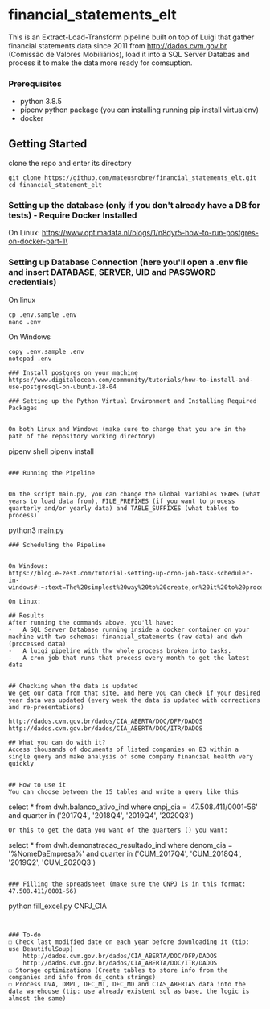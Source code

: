# financial_statements_elt
This is an Extract-Load-Transform pipeline built on top of Luigi that gather financial statements data since 2011 from http://dados.cvm.gov.br (Comissão de Valores Mobiliários), load it into a SQL Server Databas and process it to make the data more ready for comsuption.

### Prerequisites
- python 3.8.5
- pipenv python package (you can installing running pip install virtualenv)
- docker


## Getting Started

clone the repo and enter its directory
```
git clone https://github.com/mateusnobre/financial_statements_elt.git
cd financial_statement_elt
```


### Setting up the database (only if you don't already have a DB for tests) - Require Docker Installed

On Linux: 
https://www.optimadata.nl/blogs/1/n8dyr5-how-to-run-postgres-on-docker-part-1\



### Setting up Database Connection (here you'll open a .env file and insert DATABASE, SERVER, UID and PASSWORD credentials)

On linux 
```
cp .env.sample .env
nano .env
```
On Windows 
```
copy .env.sample .env
notepad .env

### Install postgres on your machine
https://www.digitalocean.com/community/tutorials/how-to-install-and-use-postgresql-on-ubuntu-18-04

### Setting up the Python Virtual Environment and Installing Required Packages


On both Linux and Windows (make sure to change that you are in the path of the repository working directory) 
```
pipenv shell
pipenv install
```

### Running the Pipeline


On the script main.py, you can change the Global Variables YEARS (what years to load data from), FILE_PREFIXES (if you want to process quarterly and/or yearly data) and TABLE_SUFFIXES (what tables to process)

```
python3 main.py
```
### Scheduling the Pipeline


On Windows:
https://blog.e-zest.com/tutorial-setting-up-cron-job-task-scheduler-in-windows#:~:text=The%20simplest%20way%20to%20create,on%20it%20to%20proceed%20further.

On Linux:

## Results
After running the commands above, you'll have:
-   A SQL Server Database running inside a docker container on your machine with two schemas: financial_statements (raw data) and dwh (processed data)
-   A luigi pipeline with thw whole process broken into tasks.
-   A cron job that runs that process every month to get the latest data


## Checking when the data is updated
We get our data from that site, and here you can check if your desired year data was updated (every week the data is updated with corrections and re-presentations)

http://dados.cvm.gov.br/dados/CIA_ABERTA/DOC/DFP/DADOS
http://dados.cvm.gov.br/dados/CIA_ABERTA/DOC/ITR/DADOS

## What you can do with it?
Access thousands of documents of listed companies on B3 within a single query and make analysis of some company financial health very quickly


## How to use it
You can choose between the 15 tables and write a query like this
```
select *
from dwh.balanco_ativo_ind
where cnpj_cia = '47.508.411/0001-56'
    and quarter in ('2017Q4', '2018Q4', '2019Q4', '2020Q3')
```
Or this to get the data you want of the quarters () you want:

```
select *
from dwh.demonstracao_resultado_ind
where denom_cia = '%NomeDaEmpresa%'
    and quarter in ('CUM_2017Q4', 'CUM_2018Q4', '2019Q2', 'CUM_2020Q3')
```

### Filling the spreadsheet (make sure the CNPJ is in this format: 47.508.411/0001-56) 
```
python fill_excel.py CNPJ_CIA
```


### To-do
☐ Check last modified date on each year before downloading it (tip: use BeautifulSoup)
    http://dados.cvm.gov.br/dados/CIA_ABERTA/DOC/DFP/DADOS
    http://dados.cvm.gov.br/dados/CIA_ABERTA/DOC/ITR/DADOS
☐ Storage optimizations (Create tables to store info from the companies and info from ds_conta strings)
☐ Process DVA, DMPL, DFC_MI, DFC_MD and CIAS_ABERTAS data into the data warehouse (tip: use already existent sql as base, the logic is almost the same)